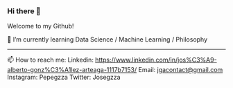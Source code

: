 ### Hi there 👋
Welcome to my Github!

🌱 I’m currently learning Data Science / Machine Learning / Philosophy

-----------------------------------------------------------------------

📫 How to reach me: 
Linkedin: https://www.linkedin.com/in/jos%C3%A9-alberto-gonz%C3%A1lez-arteaga-1117b7153/
Email: jgacontact@gmail.com
Instagram: Pepegzza
Twitter: Josegzza

<!--
**josegzza/josegzza** is a ✨ _special_ ✨ repository because its `README.md` (this file) appears on your GitHub profile.

Here are some ideas to get you started:

- 🔭 I’m currently working on ...
- 🌱 I’m currently learning ...
- 👯 I’m looking to collaborate on ...
- 🤔 I’m looking for help with ...
- 💬 Ask me about ...
- 📫 How to reach me: ...
- 😄 Pronouns: ...
- ⚡ Fun fact: ...
-->

